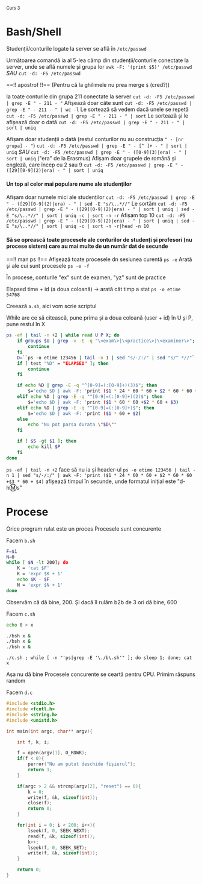 <sub>Curs 3</sub>

# **Bash/Shell**

Studenții/conturile logate la server se află în `/etc/passwd`

Următoarea comandă ia al 5-lea câmp din studenții/conturile conectate la server, unde se află numele și grupa lor
`awk -F: '(print $5)' /etc/passwd`
*SAU*
`cut -d: -F5 /etc/passwd`

==!! apostrof !!== (Pentru că la ghilimele nu prea merge `$` (cred?))

Ia toate conturile din grupa 211 conectate la server
`cut -d: -F5 /etc/passwd | grep -E " - 211 - "`
Afișează doar câte sunt
`cut -d: -F5 /etc/passwd | grep -E " - 211 - " | wc -l`
Le sortează să vedem dacă unele se repetă
`cut -d: -F5 /etc/passwd | grep -E " - 211 - " | sort`
Le sortează și le afișează doar o dată
`cut -d: -F5 /etc/passwd | grep -E " - 211 - " | sort | uniq`

Afișam doar studenții o dată (restul conturilor nu au construcția `" - [nr grupa] - "`)
`cut -d: -F5 /etc/passwd | grep -E " - [^ ]+ - " | sort | uniq`
*SAU*
`cut -d: -F5 /etc/passwd | grep -E " - ([0-9](3)|era) - " | sort | uniq` ("era" de la Erasmus)
Afișam doar grupele de română și engleză, care încep cu 2 sau 9
`cut -d: -F5 /etc/passwd | grep -E " - ([29][0-9](2)|era) - " | sort | uniq`

#### Un top al celor mai populare nume ale studenților
Afișam doar numele mici ale studenților
`cut -d: -F5 /etc/passwd | grep -E " - ([29][0-9](2)|era) - " | sed -E "s/\..*//"`
Le sortăm
`cut -d: -F5 /etc/passwd | grep -E " - ([29][0-9](2)|era) - " | sort | uniq | sed -E "s/\..*//" | sort | uniq -c | sort -n -r`
Afișam top 10
`cut -d: -F5 /etc/passwd | grep -E " - ([29][0-9](2)|era) - " | sort | uniq | sed -E "s/\..*//" | sort | uniq -c | sort -n -r|head -n 10`

#### Să se oprească toate procesele ale conturilor de studenți și profesori (nu procese sistem) care au mai multe de un număr dat de secunde
==!! man ps !!==
Afișează toate procesele dn sesiunea curentă
`ps -e`
Arată și ale cui sunt procesele
`ps -e -f`

În procese, conturile "ex" sunt de examen, "yz" sunt de practice

Elapsed time + id (a doua coloană) -> arată cât timp a stat
`ps -o etime 54768`

Creează `a.sh`, aici vom scrie scriptul

While are ce să citească, pune prima și a doua coloană (user + id) în U și P, pune restul în X
```bash
ps -ef | tail -n +2 | while read U P X; do
	if groups $U | grep -v -E -q "\<exam\>|\<practice\>|\<examiner\>"; then
		continue
	fi
	D=``ps -o etime 123456 | tail -n 1 | sed "s/-/:/" | sed "s/^ *//"`
	if [ test "%D" = "ELAPSED" ]; then
		continue
	fi

	if echo %D | grep -E -q "^[0-9]=(:[0-9]+)(3)$"; then
		$='echo $D | awk -F: 'print ($1 * 24 * 60 * 60 + $2 * 60 * 60 +$3 * 60 + $4)
	elif echo %D | grep -E -q "^[0-9]=(:[0-9]+)(2)$"; then
		$='echo $D | awk -F: 'print ($1 * 60 * 60 +$2 * 60 + $3)
	elif echo %D | grep -E -q "^[0-9]=(:[0-9]+)$"; then
		$='echo $D | awk -F: 'print ($1 * 60 + $2)
	else
		echo "Nu pot parsa durata \"$D\""
	fi

	if [ $S -gt $1 ]; then
		echo kill $P
	fi
done
```

`ps -ef | tail -n +2` face să nu ia și header-ul
`ps -o etime 123456 | tail -n 1 | sed "s/-/:/" | awk -F: 'print ($1 * 24 * 60 * 60 + $2 * 60 * 60 +$3 * 60 + $4)` afișează timpul în secunde, unde formatul inițial este "d-h:m:s"

# **Procese**
Orice program rulat este un proces
Procesele sunt concurente

Facem `b.sh`
```bash
F=$1
N=0
while [ $N -lt 200]; do
	K = 'cat $F'
	K = 'expr $K + 1'
	echo $K - $F
	N = 'expr $N + 1'
done
```
Observăm că dă bine, 200.
Și dacă îl rulăm b2b de 3 ori dă bine, 600

Facem `c.sh`
```bash
echo 0 > x

./bsh x &
./bsh x &
./bsh x &
```

`./c.sh ; while [ -n "'ps|grep -E '\./b\.sh'" ]; do sleep 1; done; cat x`

Așa nu dă bine Procesele concurente se ceartă pentru CPU. Primim răspuns random

Facem `d.c`
```c
#include <stdio.h>
#include <fcntl.h>
#include <string.h>
#include <unistd.h>

int main(int argc, char** argv){

	int f, k, i;

	f = open(argv[1], O_RDWR);
	if(f < 0){
		perror("Nu am putut deschide fișierul");
		return 1;
	}

	if(argc > 2 && strcmp(argv[2], "reset") == 0){
		k = 0;
		write(f, &k, sizeof(int));
		close(f);
		return 0;
	}

	for(int i = 0; i < 200; i++){
		lseek(f, 0, SEEK_NEXT);
		read(f, &k, sizeof(int));
		k++;
		lseek(f, 0, SEEK_SET);
		write(f, &k, sizeof(int));
	}

	return 0;
}
```

